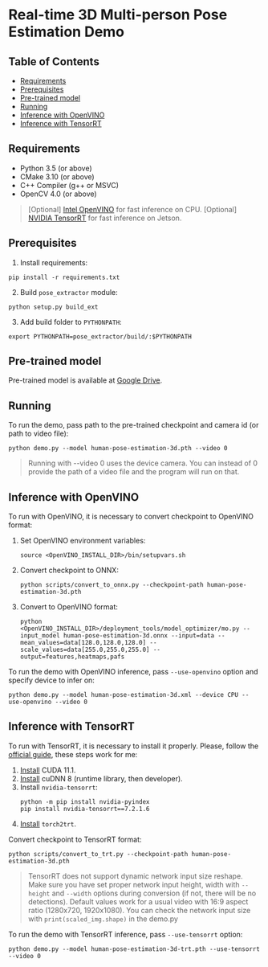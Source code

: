 # Real-time 3D Multi-person Pose Estimation Demo

## Table of Contents

* [Requirements](#requirements)
* [Prerequisites](#prerequisites)
* [Pre-trained model](#pre-trained-model)
* [Running](#running)
* [Inference with OpenVINO](#inference-openvino)
* [Inference with TensorRT](#inference-tensorrt)

## Requirements
* Python 3.5 (or above)
* CMake 3.10 (or above)
* C++ Compiler (g++ or MSVC)
* OpenCV 4.0 (or above)

> [Optional] [Intel OpenVINO](https://software.intel.com/en-us/openvino-toolkit) for fast inference on CPU.
> [Optional] [NVIDIA TensorRT](https://docs.nvidia.com/deeplearning/tensorrt/install-guide/index.html) for fast inference on Jetson.

## Prerequisites
1. Install requirements:
```
pip install -r requirements.txt
```
2. Build `pose_extractor` module:
```
python setup.py build_ext
```
3. Add build folder to `PYTHONPATH`:
```
export PYTHONPATH=pose_extractor/build/:$PYTHONPATH
```

## Pre-trained model <a name="pre-trained-model"/>

Pre-trained model is available at [Google Drive](https://drive.google.com/file/d/1niBUbUecPhKt3GyeDNukobL4OQ3jqssH/view?usp=sharing).

## Running

To run the demo, pass path to the pre-trained checkpoint and camera id (or path to video file):
```
python demo.py --model human-pose-estimation-3d.pth --video 0
```
> Running with --video 0 uses the device camera. You can instead of 0 provide the path of a video file and the program will run on that.

## Inference with OpenVINO <a name="inference-openvino"/>

To run with OpenVINO, it is necessary to convert checkpoint to OpenVINO format:
1. Set OpenVINO environment variables:
    ```
	source <OpenVINO_INSTALL_DIR>/bin/setupvars.sh
	```
2. Convert checkpoint to ONNX:
    ```
	python scripts/convert_to_onnx.py --checkpoint-path human-pose-estimation-3d.pth
	```
3. Convert to OpenVINO format:
    ```
	python <OpenVINO_INSTALL_DIR>/deployment_tools/model_optimizer/mo.py --input_model human-pose-estimation-3d.onnx --input=data --mean_values=data[128.0,128.0,128.0] --scale_values=data[255.0,255.0,255.0] --output=features,heatmaps,pafs
	```

To run the demo with OpenVINO inference, pass `--use-openvino` option and specify device to infer on:
```
python demo.py --model human-pose-estimation-3d.xml --device CPU --use-openvino --video 0
```

## Inference with TensorRT <a name="inference-tensorrt"/>

To run with TensorRT, it is necessary to install it properly. Please, follow the [official guide](https://docs.nvidia.com/deeplearning/tensorrt/install-guide/index.html), these steps work for me:
1. [Install](https://developer.nvidia.com/cuda-downloads) CUDA 11.1.
2. [Install](https://developer.nvidia.com/cudnn) cuDNN 8 (runtime library, then developer).
3. Install `nvidia-tensorrt`:
    ```
    python -m pip install nvidia-pyindex
    pip install nvidia-tensorrt==7.2.1.6
    ```
4. [Install](https://github.com/NVIDIA-AI-IOT/torch2trt) `torch2trt`.

Convert checkpoint to TensorRT format:
```
python scripts/convert_to_trt.py --checkpoint-path human-pose-estimation-3d.pth
```
> TensorRT does not support dynamic network input size reshape.
  Make sure you have set proper network input height, width with `--height` and `--width` options during conversion (if not, there will be no detections).
  Default values work for a usual video with 16:9 aspect ratio (1280x720, 1920x1080).
  You can check the network input size with `print(scaled_img.shape)` in the demo.py

To run the demo with TensorRT inference, pass `--use-tensorrt` option:
```
python demo.py --model human-pose-estimation-3d-trt.pth --use-tensorrt --video 0
```
